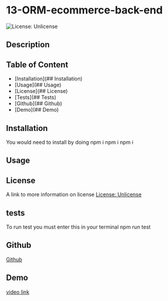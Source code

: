 # 13-ORM-ecommerce-back-end
![License: Unlicense](https://img.shields.io/badge/license-Unlicense-blue.svg)

## Description


## Table of Content
- [Installation](## Installation)
- [Usage](## Usage)
- [License](## License)
- [Tests](## Tests)
- [Github](## Github)
- [Demo](## Demo)

## Installation
You would need to install by doing 
npm i 
npm i 
npm i 

## Usage


## License
A link to more information on license
[License: Unlicense](http://unlicense.org/)

## tests
To run test you must enter this in your terminal
npm run test


## Github
[Github]()

## Demo
[video link]()